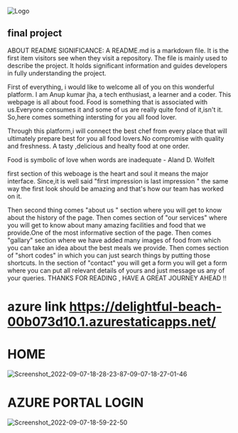 

![Logo](https://tse1.mm.bing.net/th?id=OIP.JAQrWx3nzgvPeZYop90PJQHaB7&pid=Api&P=0&h=180)


## final project  



ABOUT README SIGNIFICANCE:
A README.md is a markdown file. It is the first item visitors see when they visit a repository. The file is mainly used to describe the project. It holds significant information and guides developers in fully understanding the project.

First of everything, i would like to welcome all of you on this wonderful platform. I am Anup kumar jha, a tech enthusiast, a learner and a coder.
This webpage is all about food. Food is something that is associated with us.Everyone consumes it and some of us are really quite fond of it,isn't it. So,here comes something intersting for you all food lover.

Through this platform,i will connect the best chef from every place that will ultimately prepare best for you all food lovers.No compromise with quality and freshness. A tasty ,delicious and healty food at one order.

Food is symbolic of love when words are inadequate - Aland D. Wolfelt

first section of this weboage is the heart and soul it means the major interface. Since,it is well said "first impression is last impression " the same way the first look should be amazing and that's how our team has worked on it.

Then second thing comes "about us " section where you will get to know about the history of the page.
Then comes section of "our services" where you will get to know about many amazing facilities and food that we provide.One of the most informative section of the page.
Then comes "gallary" section where we have added many images of food from which you can take an idea about the best meals we provide.
Then comes section of "short codes" in which you can just search things by putting those shortcuts.
In the section of "contact" you will get a form you will get a form where you can put all relevant details of yours and just message us any of your queries.
THANKS FOR READING ,
HAVE A GREAT JOURNEY AHEAD !!
# azure link https://delightful-beach-00b073d10.1.azurestaticapps.net/ 
# HOME 
 
![![Screenshot_2022-09-07-18-28-23-87](https://user-images.githubusercontent.com/89571744/188884546-daac170b-f987-476d-9bc8-52ec059d64e7.jpg)-09-07-18-27-01-46](https://user-images.githubusercontent.com/89571744/188884400-3c08b6b4-c420-447b-b512-36fd47881271.jpg)


# AZURE PORTAL LOGIN
![Screenshot_2022-09-07-18-59-22-50](https://user-images.githubusercontent.com/89571744/188891163-c9420e15-1ef0-46d4-90bf-9ca87a75965f.jpg)
